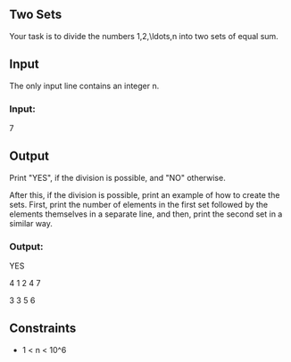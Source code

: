## Two Sets
Your task is to divide the numbers 1,2,\ldots,n into two sets of equal sum.

## Input
The only input line contains an integer n.
### Input:
7

## Output
Print "YES", if the division is possible, and "NO" otherwise.

After this, if the division is possible, print an example of how to create the sets. First, print the number of elements in the first set followed by the elements themselves in a separate line, and then, print the second set in a similar way.
### Output:
YES

4
1 2 4 7

3
3 5 6

## Constraints

 * 1 < n < 10^6
